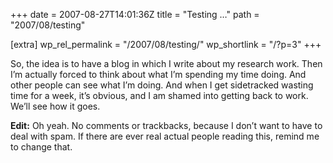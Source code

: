 +++
date = 2007-08-27T14:01:36Z
title = "Testing …"
path = "2007/08/testing"

[extra]
wp_rel_permalink = "/2007/08/testing/"
wp_shortlink = "/?p=3"
+++

So, the idea is to have a blog in which I write about my research work. Then
I’m actually forced to think about what I’m spending my time doing. And other
people can see what I’m doing. And when I get sidetracked wasting time for a
week, it’s obvious, and I am shamed into getting back to work. We’ll see how
it goes.

**Edit:** Oh yeah. No comments or trackbacks, because I don’t want to have to
deal with spam. If there are ever real actual people reading this, remind me
to change that.
